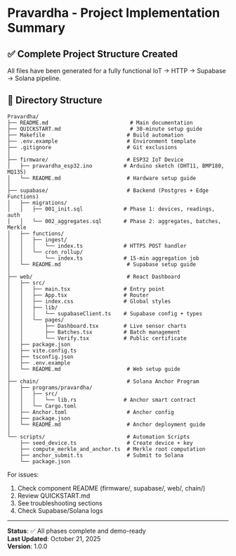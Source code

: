 # Pravardha - Project Implementation Summary

## ✅ Complete Project Structure Created

All files have been generated for a fully functional IoT → HTTP → Supabase → Solana pipeline.

## 📁 Directory Structure

```
Pravardha/
├── README.md                          # Main documentation
├── QUICKSTART.md                      # 30-minute setup guide
├── Makefile                          # Build automation
├── .env.example                      # Environment template
├── .gitignore                        # Git exclusions
│
├── firmware/                         # ESP32 IoT Device
│   ├── pravardha_esp32.ino          # Arduino sketch (DHT11, BMP180, MQ135)
│   └── README.md                     # Hardware setup guide
│
├── supabase/                         # Backend (Postgres + Edge Functions)
│   ├── migrations/
│   │   ├── 001_init.sql             # Phase 1: devices, readings, auth
│   │   └── 002_aggregates.sql       # Phase 2: aggregates, batches, Merkle
│   ├── functions/
│   │   ├── ingest/
│   │   │   └── index.ts             # HTTPS POST handler
│   │   └── cron_rollup/
│   │       └── index.ts             # 15-min aggregation job
│   └── README.md                     # Supabase setup guide
│
├── web/                              # React Dashboard
│   ├── src/
│   │   ├── main.tsx                 # Entry point
│   │   ├── App.tsx                  # Router
│   │   ├── index.css                # Global styles
│   │   ├── lib/
│   │   │   └── supabaseClient.ts    # Supabase config + types
│   │   └── pages/
│   │       ├── Dashboard.tsx        # Live sensor charts
│   │       ├── Batches.tsx          # Batch management
│   │       └── Verify.tsx           # Public certificate
│   ├── package.json
│   ├── vite.config.ts
│   ├── tsconfig.json
│   ├── .env.example
│   └── README.md                     # Web setup guide
│
├── chain/                            # Solana Anchor Program
│   ├── programs/pravardha/
│   │   ├── src/
│   │   │   └── lib.rs               # Anchor smart contract
│   │   └── Cargo.toml
│   ├── Anchor.toml                   # Anchor config
│   ├── package.json
│   └── README.md                     # Anchor deployment guide
│
└── scripts/                          # Automation Scripts
    ├── seed_device.ts                # Create device + key
    ├── compute_merkle_and_anchor.ts  # Merkle root computation
    ├── anchor_submit.ts              # Submit to Solana
    └── package.json
```


For issues:
1. Check component README (firmware/, supabase/, web/, chain/)
2. Review QUICKSTART.md
3. See troubleshooting sections
4. Check Supabase/Solana logs

---

**Status**: ✅ All phases complete and demo-ready  
**Last Updated**: October 21, 2025  
**Version**: 1.0.0  
